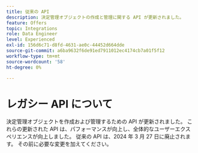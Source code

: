 ```yaml
---
title: 従来の API
description: 決定管理オブジェクトの作成と管理に関する API が更新されました。
feature: Offers
topic: Integrations
role: Data Engineer
level: Experienced
exl-id: 156d6c71-d8fd-4631-ae0c-44452d664dde
source-git-commit: a6ba9632f6de91ed7911012ec4174cb7a01f5f12
workflow-type: tm+mt
source-wordcount: '58'
ht-degree: 0%

---
```



# レガシー API について

決定管理オブジェクトを作成および管理するための API が更新されました。 これらの更新された API は、パフォーマンスが向上し、全体的なユーザーエクスペリエンスが向上しました。 従来の API は、2024 年 3 月 27 日に廃止されます。 その前に必要な変更を加えてください。